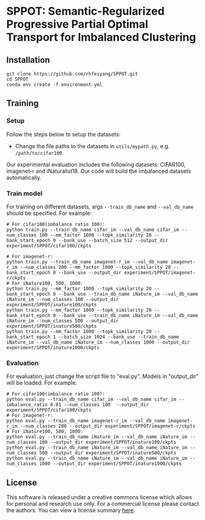 # SPPOT: Semantic-Regularized Progressive Partial Optimal Transport for Imbalanced Clustering


## Installation
```shell
git clone https://github.com/rhfeiyang/SPPOT.git
cd SPPOT
conda env create -f environment.yml
```


## Training

### Setup
Follow the steps below to setup the datasets:
- Change the file paths to the datasets in `utils/mypath.py`, e.g. `/path/to/cifar100`.


Our experimental evaluation includes the following datasets: CIFAR100, imagenet-r and iNaturalist18. Our code will build the imbalanced datasets automatically.

### Train model
For training on different datasets, args `--train_db_name` and `--val_db_name` should be specified. For example:
```shell
# For cifar100(imbalance ratio 100):
python train.py --train_db_name cifar_im --val_db_name cifar_im --num_classes 100 --mm_factor 1000 --topk_similarity 20 --bank_start_epoch 0 --bank_use --batch_size 512 --output_dir experiment/SPPOT/cifar100/ckpts

# For imagenet-r:
python train.py --train_db_name imagenet-r_im --val_db_name imagenet-r_im --num_classes 200 --mm_factor 1000 --topk_similarity 20 --bank_start_epoch 0 --bank_use --output_dir experiment/SPPOT/imagenet-r/ckpts
# For iNature100, 500, 1000:
python train.py --mm_factor 1000 --topk_similarity 20 --bank_start_epoch 0 --bank_use --train_db_name iNature_im --val_db_name iNature_im --num_classes 100 --output_dir experiment/SPPOT/inature100/ckpts
python train.py --mm_factor 1000 --topk_similarity 20 --bank_start_epoch 0 --bank_use --train_db_name iNature_im --val_db_name iNature_im --num_classes 500 --output_dir experiment/SPPOT/inature500/ckpts
python train.py --mm_factor 1000 --topk_similarity 20 --bank_start_epoch 1 --batch_size 1024 --bank_use --train_db_name iNature_im --val_db_name iNature_im --num_classes 1000 --output_dir experiment/SPPOT/inature1000/ckpts
```



### Evaluation
For evaluation, just change the script file to "eval.py". Models in "output_dir" will be loaded. For example:
```shell
# For cifar100(imbalance ratio 100):
python eval.py --train_db_name cifar_im --val_db_name cifar_im --imbalance_ratio 0.01 --num_classes 100  --output_dir experiment/SPPOT/cifar100/ckpts
# For imagenet-r:
python eval.py --train_db_name imagenet-r_im --val_db_name imagenet-r_im --num_classes 200 --output_dir experiment/SPPOT/imagenet-r/ckpts
# For iNature100, 500, 1000:
python eval.py --train_db_name iNature_im --val_db_name iNature_im --num_classes 100 --output_dir experiment/SPPOT/inature100/ckpts
python eval.py --train_db_name iNature_im --val_db_name iNature_im --num_classes 500 --output_dir experiment/SPPOT/inature500/ckpts
python eval.py --train_db_name iNature_im --val_db_name iNature_im --num_classes 1000 --output_dir experiment/SPPOT/inature1000/ckpts
```

## License

This software is released under a creative commons license which allows for personal and research use only. For a commercial license please contact the authors. You can view a license summary [here](http://creativecommons.org/licenses/by-nc/4.0/).